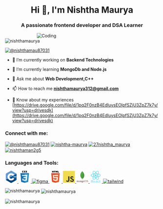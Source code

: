 <h1 align="center">Hi 👋, I'm Nishtha Maurya</h1>
<h3 align="center">A passionate frontend developer and DSA Learner</h3>
<img align="right" alt="Coding" width="400" src="https://cdn.dribbble.com/users/1162077/screenshots/3848914/programmer.gif">

<p align="left"> <img src="https://komarev.com/ghpvc/?username=nishthamaurya&label=Profile%20views&color=0e75b6&style=flat" alt="nishthamaurya" /> </p>

<p align="left"> <a href="https://twitter.com/@nishthamau87031" target="blank"><img src="https://img.shields.io/twitter/follow/@nishthamau87031?logo=twitter&style=for-the-badge" alt="@nishthamau87031" /></a> </p>

- 🔭 I’m currently working on **Backend Technologies**

- 🌱 I’m currently learning **MongoDb and Node.js**

- 💬 Ask me about **Web Development,C++**

- 📫 How to reach me **nishthamaurya312@gmail.com**

- 📄 Know about my experiences [https://drive.google.com/file/d/1pq2F0nzB4EdluysEOlpfSZjU3ZpZ7k7y/view?usp=drivesdk](https://drive.google.com/file/d/1pq2F0nzB4EdluysEOlpfSZjU3ZpZ7k7y/view?usp=drivesdk)

<h3 align="left">Connect with me:</h3>
<p align="left">
<a href="https://twitter.com/@nishthamau87031" target="blank"><img align="center" src="https://raw.githubusercontent.com/rahuldkjain/github-profile-readme-generator/master/src/images/icons/Social/twitter.svg" alt="@nishthamau87031" height="30" width="40" /></a>
<a href="https://linkedin.com/in/nishtha-maurya" target="blank"><img align="center" src="https://raw.githubusercontent.com/rahuldkjain/github-profile-readme-generator/master/src/images/icons/Social/linked-in-alt.svg" alt="nishtha-maurya" height="30" width="40" /></a>
<a href="https://www.leetcode.com/27nishtha_maurya" target="blank"><img align="center" src="https://raw.githubusercontent.com/rahuldkjain/github-profile-readme-generator/master/src/images/icons/Social/leet-code.svg" alt="27nishtha_maurya" height="30" width="40" /></a>
<a href="https://auth.geeksforgeeks.org/user/nishthaman2g5" target="blank"><img align="center" src="https://raw.githubusercontent.com/rahuldkjain/github-profile-readme-generator/master/src/images/icons/Social/geeks-for-geeks.svg" alt="nishthaman2g5" height="30" width="40" /></a>
</p>

<h3 align="left">Languages and Tools:</h3>
<p align="left"> <a href="https://www.w3schools.com/cpp/" target="_blank" rel="noreferrer"> <img src="https://raw.githubusercontent.com/devicons/devicon/master/icons/cplusplus/cplusplus-original.svg" alt="cplusplus" width="40" height="40"/> </a> <a href="https://www.w3schools.com/css/" target="_blank" rel="noreferrer"> <img src="https://raw.githubusercontent.com/devicons/devicon/master/icons/css3/css3-original-wordmark.svg" alt="css3" width="40" height="40"/> </a> <a href="https://www.figma.com/" target="_blank" rel="noreferrer"> <img src="https://www.vectorlogo.zone/logos/figma/figma-icon.svg" alt="figma" width="40" height="40"/> </a> <a href="https://www.w3.org/html/" target="_blank" rel="noreferrer"> <img src="https://raw.githubusercontent.com/devicons/devicon/master/icons/html5/html5-original-wordmark.svg" alt="html5" width="40" height="40"/> </a> <a href="https://developer.mozilla.org/en-US/docs/Web/JavaScript" target="_blank" rel="noreferrer"> <img src="https://raw.githubusercontent.com/devicons/devicon/master/icons/javascript/javascript-original.svg" alt="javascript" width="40" height="40"/> </a> <a href="https://www.mongodb.com/" target="_blank" rel="noreferrer"> <img src="https://raw.githubusercontent.com/devicons/devicon/master/icons/mongodb/mongodb-original-wordmark.svg" alt="mongodb" width="40" height="40"/> </a> <a href="https://reactjs.org/" target="_blank" rel="noreferrer"> <img src="https://raw.githubusercontent.com/devicons/devicon/master/icons/react/react-original-wordmark.svg" alt="react" width="40" height="40"/> </a> <a href="https://tailwindcss.com/" target="_blank" rel="noreferrer"> <img src="https://www.vectorlogo.zone/logos/tailwindcss/tailwindcss-icon.svg" alt="tailwind" width="40" height="40"/> </a> </p>

<p><img align="left" src="https://github-readme-stats.vercel.app/api/top-langs?username=nishthamaurya&show_icons=true&locale=en&layout=compact" alt="nishthamaurya" /></p>

<p>&nbsp;<img align="center" src="https://github-readme-stats.vercel.app/api?username=nishthamaurya&show_icons=true&locale=en" alt="nishthamaurya" /></p>

<p><img align="center" src="https://github-readme-streak-stats.herokuapp.com/?user=nishthamaurya&" alt="nishthamaurya" /></p>
